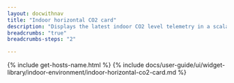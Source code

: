 ```yaml
---
layout: docwithnav
title: "Indoor horizontal CO2 card"
description: "Displays the latest indoor CO2 level telemetry in a scalable horizontal layout."
breadcrumbs: "true"
breadcrumbs-steps: "2"

---
```

{% include get-hosts-name.html %}
{% include docs/user-guide/ui/widget-library/indoor-environment/indoor-horizontal-co2-card.md %}
